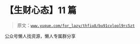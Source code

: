 # 【生财心态】11 篇

> 原文：[`www.yuque.com/for_lazy/thfiu8/bu91cvlool9rc5zt`](https://www.yuque.com/for_lazy/thfiu8/bu91cvlool9rc5zt)



公众号懒人找资源，懒人专属群分享